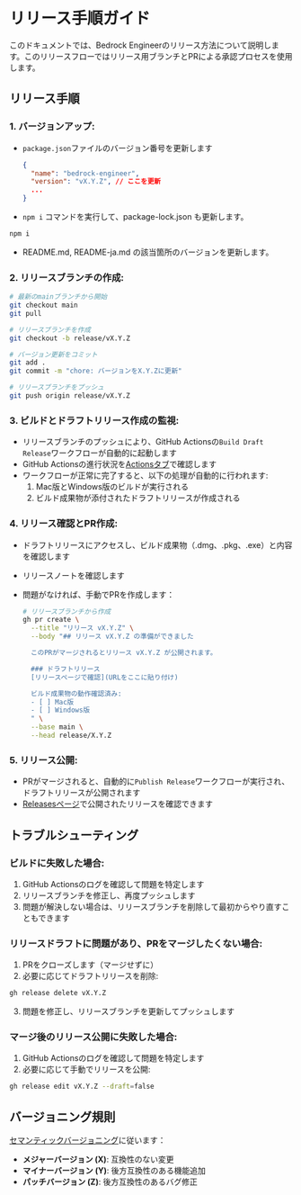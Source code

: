 # リリース手順ガイド

このドキュメントでは、Bedrock Engineerのリリース方法について説明します。このリリースフローではリリース用ブランチとPRによる承認プロセスを使用します。

## リリース手順

### 1. **バージョンアップ**:

- `package.json`ファイルのバージョン番号を更新します

  ```json
  {
    "name": "bedrock-engineer",
    "version": "vX.Y.Z", // ここを更新
    ...
  }
  ```

- `npm i` コマンドを実行して、package-lock.json も更新します。

```bash
npm i
```

- README.md, README-ja.md の該当箇所のバージョンを更新します。

### 2. **リリースブランチの作成**:

```bash
# 最新のmainブランチから開始
git checkout main
git pull

# リリースブランチを作成
git checkout -b release/vX.Y.Z

# バージョン更新をコミット
git add .
git commit -m "chore: バージョンをX.Y.Zに更新"

# リリースブランチをプッシュ
git push origin release/vX.Y.Z
```

### 3. **ビルドとドラフトリリース作成の監視**:

- リリースブランチのプッシュにより、GitHub Actionsの`Build Draft Release`ワークフローが自動的に起動します
- GitHub Actionsの進行状況を[Actionsタブ](https://github.com/aws-samples/bedrock-engineer/actions)で確認します
- ワークフローが正常に完了すると、以下の処理が自動的に行われます:
  1. Mac版とWindows版のビルドが実行される
  2. ビルド成果物が添付されたドラフトリリースが作成される

### 4. **リリース確認とPR作成**:

- ドラフトリリースにアクセスし、ビルド成果物（.dmg、.pkg、.exe）と内容を確認します
- リリースノートを確認します
- 問題がなければ、手動でPRを作成します：

  ```bash
  # リリースブランチから作成
  gh pr create \
    --title "リリース vX.Y.Z" \
    --body "## リリース vX.Y.Z の準備ができました

    このPRがマージされるとリリース vX.Y.Z が公開されます。

    ### ドラフトリリース
    [リリースページで確認](URLをここに貼り付け)

    ビルド成果物の動作確認済み:
    - [ ] Mac版
    - [ ] Windows版
    " \
    --base main \
    --head release/X.Y.Z
  ```

### 5. **リリース公開**:

- PRがマージされると、自動的に`Publish Release`ワークフローが実行され、ドラフトリリースが公開されます
- [Releasesページ](https://github.com/aws-samples/bedrock-engineer/releases)で公開されたリリースを確認できます

## トラブルシューティング

### ビルドに失敗した場合:

1. GitHub Actionsのログを確認して問題を特定します
2. リリースブランチを修正し、再度プッシュします
3. 問題が解決しない場合は、リリースブランチを削除して最初からやり直すこともできます

### リリースドラフトに問題があり、PRをマージしたくない場合:

1. PRをクローズします（マージせずに）
2. 必要に応じてドラフトリリースを削除:

```bash
gh release delete vX.Y.Z
```

3. 問題を修正し、リリースブランチを更新してプッシュします

### マージ後のリリース公開に失敗した場合:

1. GitHub Actionsのログを確認して問題を特定します
2. 必要に応じて手動でリリースを公開:

```bash
gh release edit vX.Y.Z --draft=false
```

## バージョニング規則

[セマンティックバージョニング](https://semver.org/lang/ja/)に従います：

- **メジャーバージョン (X)**: 互換性のない変更
- **マイナーバージョン (Y)**: 後方互換性のある機能追加
- **パッチバージョン (Z)**: 後方互換性のあるバグ修正
